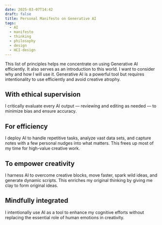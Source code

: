 ```yaml
---
date: 2025-03-07T14:42
draft: false
title: Personal Manifesto on Generative AI
tags:
  - AI
  - manifesto
  - thinking
  - philosophy
  - design
  - HCI-design
---
```

This list of principles helps me concentrate on using Generative AI efficiently. It also serves as an introduction to this world. I want to consider why and how I will use it. Generative AI is a powerful tool but requires intentionality to use efficiently and avoid creative atrophy.

## With ethical supervision

I critically evaluate every AI output — reviewing and editing as needed — to minimize bias and ensure accuracy.

## For efficiency

I deploy AI to handle repetitive tasks, analyze vast data sets, and capture notes with a few personal nudges into what matters. This frees up most of my time for high-value creative work.

## To empower creativity

I harness AI to overcome creative blocks, move faster, spark wild ideas, and generate dynamic scripts. This enriches my original thinking by giving me clay to form original ideas.

## Mindfully integrated

I intentionally use AI as a tool to enhance my cognitive efforts without replacing the essential role of human emotions in creativity.
